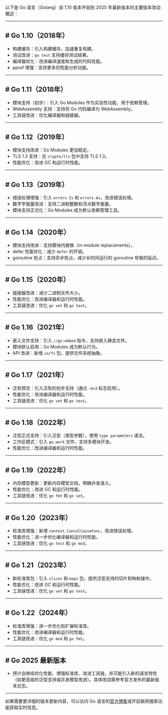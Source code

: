 以下是 Go 语言（Golang）自 1.10 版本开始到 2025 年最新版本的主要版本改动概述：

---

## # Go 1.10（2018年）
- 构建缓存：引入构建缓存，加速重复构建。
- 测试改进：`go test` 支持缓存测试结果。
- 编译器优化：改进编译速度和生成的代码性能。
- pprof 增强：支持更多的性能分析功能。

---

## # Go 1.11（2018年）
- 模块支持（初步）：引入 Go Modules 作为实验性功能，用于依赖管理。
- WebAssembly 支持：支持将 Go 代码编译为 WebAssembly。
- 工具链改进：优化编译器和链接器。

---

## # Go 1.12（2019年）
- 模块支持改进：Go Modules 更加稳定。
- TLS 1.3 支持：在 `crypto/tls` 包中支持 TLS 1.3。
- 性能优化：改进 GC 和运行时性能。

---

## # Go 1.13（2019年）
- 错误处理增强：引入 `errors.Is` 和 `errors.As`，改进错误处理。
- 数字字面量改进：支持二进制整数和浮点数字面量。
- 模块支持正式化：Go Modules 成为默认依赖管理工具。

---

## # Go 1.14（2020年）
- 模块支持改进：支持模块内替换（in-module replacements）。
- defer 性能优化：减少 `defer` 的开销。
- goroutine 抢占：支持异步抢占，减少长时间运行的 goroutine 导致的延迟。

---

## # Go 1.15（2020年）
- 链接器改进：减少二进制文件大小。
- 性能优化：改进编译器和运行时性能。
- 工具链改进：优化 `go vet` 和 `go test`。

---

## # Go 1.16（2021年）
- 嵌入文件支持：引入 `//go:embed` 指令，支持嵌入静态文件。
- 模块默认启用：Go Modules 成为默认行为。
- API 改进：新增 `io/fs` 包，提供文件系统抽象。

---

## # Go 1.17（2021年）
- 泛型预览：引入泛型的初步支持（通过 `-G=3` 标志启用）。
- 性能优化：改进编译器和运行时性能。
- 工具链改进：优化 `go vet` 和 `go test`。

---

## # Go 1.18（2022年）
- 泛型正式支持：引入泛型（类型参数），使用 `type parameters` 语法。
- 工作区模式：引入 `go.work` 文件，支持多模块开发。
- 性能优化：改进编译器和运行时性能。

---

## # Go 1.19（2022年）
- 内存模型更新：更新内存模型文档，明确并发语义。
- 性能优化：改进 GC 和运行时性能。
- 工具链改进：优化 `go fmt` 和 `go vet`。

---

## # Go 1.20（2023年）
- 标准库增强：新增 `context.CancelCauseFunc`，改进错误处理。
- 性能优化：进一步优化编译器和运行时性能。
- 工具链改进：优化 `go test` 和 `go mod`。

---

## # Go 1.21（2023年）
- 新标准库包：引入 `slices` 和 `maps` 包，提供泛型支持的切片和映射操作。
- 性能优化：改进 GC 和运行时性能。
- 工具链改进：优化 `go vet` 和 `go test`。

---

## # Go 1.22（2024年）
- 标准库增强：进一步优化和扩展标准库。
- 性能优化：改进编译器和运行时性能。
- 工具链改进：优化 `go mod` 和 `go fmt`。

---

## # Go 2025 最新版本
- 预计会继续优化性能、增强标准库、改进工具链，并可能引入新的语言特性（如更高级的泛型支持或并发模型改进）。具体改动需参考官方发布的最新版本日志。

---

如果需要更详细的版本更新内容，可以访问 Go 语言的[官方博客](https://blog.golang.org)或开启联网搜索功能获取实时信息。